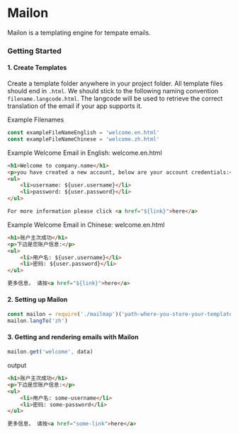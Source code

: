 # Mailon

Mailon is a templating engine for tempate emails. 

### Getting Started

#### 1. Create Templates
Create a template folder anywhere in your project folder. All template files should end in <code>.html</code>. We should stick to the following naming convention <code>filename.langcode.html</code>. The langcode will be used to retrieve the correct translation of the email if your app supports it. 

Example Filenames
```js
const exampleFileNameEnglish = 'welcome.en.html'
const exampleFileNameChinese = 'welcome.zh.html'
```

Example Welcome Email in English: welcome.en.html

```html
<h1>Welcome to company.name</h1>
<p>you have created a new account, below are your account credentials:</p>
<ul>
    <li>username: ${user.username}</li>
    <li>password: ${user.password}</li>
</ul>

For more information please click <a href="${link}">here</a>
```

Example Welcome Email in Chinese: welcome.en.html

```html
<h1>账户主次成功</h1>
<p>下边是您账户信息:</p>
<ul>
    <li>用户名: ${user.username}</li>
    <li>密码: ${user.password}</li>
</ul>

更多信息， 请按<a href="${link}">here</a>
```

#### 2. Setting up Mailon
```js
const mailon = require('./mailmap')('path-where-you-store-your-templates')
mailon.langTo('zh')
```

#### 3. Getting and rendering emails with Mailon
```js
mailon.get('welcome', data)
```

output

```html
<h1>账户主次成功</h1>
<p>下边是您账户信息:</p>
<ul>
    <li>用户名: some-username</li>
    <li>密码: some-password</li>
</ul>

更多信息， 请按<a href="some-link">here</a>
```